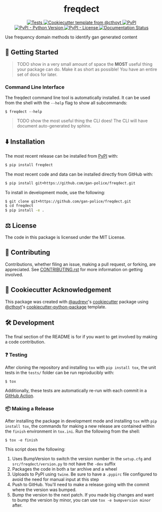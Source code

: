 <!--
<p align="center">
  <img src="docs/source/logo.png" height="150">
</p>
-->

<h1 align="center">
  freqdect
</h1>

<p align="center">
    <a href="https://github.com/gan-police/freqdect/actions?query=workflow%3ATests">
        <img alt="Tests" src="https://github.com/gan-police/freqdect/workflows/Tests/badge.svg" />
    </a>
    <a href="https://github.com/cthoyt/cookiecutter-python-package">
        <img alt="Cookiecutter template from @cthoyt" src="https://img.shields.io/badge/Cookiecutter-python--package-yellow" /> 
    </a>
    <a href="https://pypi.org/project/freqdect">
        <img alt="PyPI" src="https://img.shields.io/pypi/v/freqdect" />
    </a>
    <a href="https://pypi.org/project/freqdect">
        <img alt="PyPI - Python Version" src="https://img.shields.io/pypi/pyversions/freqdect" />
    </a>
    <a href="https://github.com/gan-police/freqdect/blob/main/LICENSE">
        <img alt="PyPI - License" src="https://img.shields.io/pypi/l/freqdect" />
    </a>
    <a href='https://freqdect.readthedocs.io/en/latest/?badge=latest'>
        <img src='https://readthedocs.org/projects/freqdect/badge/?version=latest' alt='Documentation Status' />
    </a>
</p>

Use frequency domain methods to identify gan generated content

## 💪 Getting Started

> TODO show in a very small amount of space the **MOST** useful thing your package can do.
Make it as short as possible! You have an entire set of docs for later.

### Command Line Interface

The freqdect command line tool is automatically installed. It can
be used from the shell with the `--help` flag to show all subcommands:

```shell
$ freqdect --help
```

> TODO show the most useful thing the CLI does! The CLI will have document auto-generated
by sphinx.

## ⬇️ Installation

The most recent release can be installed from
[PyPI](https://pypi.org/project/freqdect/) with:

```bash
$ pip install freqdect
```

The most recent code and data can be installed directly from GitHub with:

```bash
$ pip install git+https://github.com/gan-police/freqdect.git
```

To install in development mode, use the following:

```bash
$ git clone git+https://github.com/gan-police/freqdect.git
$ cd freqdect
$ pip install -e .
```

## ⚖️ License

The code in this package is licensed under the MIT License.

## 🙏 Contributing
Contributions, whether filing an issue, making a pull request, or forking, are appreciated. See
[CONTRIBUTING.rst](https://github.com/gan-police/freqdect/blob/master/CONTRIBUTING.rst) for more information on getting
involved.

## 🍪 Cookiecutter Acknowledgement

This package was created with [@audreyr](https://github.com/audreyr)'s
[cookiecutter](https://github.com/cookiecutter/cookiecutter) package using [@cthoyt](https://github.com/cthoyt)'s
[cookiecutter-python-package](https://github.com/cthoyt/cookiecutter-python-package) template.

## 🛠️ Development

The final section of the README is for if you want to get involved by making a code contribution.

### ❓ Testing

After cloning the repository and installing `tox` with `pip install tox`, the unit tests in the `tests/` folder can be
run reproducibly with:

```shell
$ tox
```

Additionally, these tests are automatically re-run with each commit in a [GitHub Action](https://github.com/gan-police/freqdect/actions?query=workflow%3ATests).

### 📦 Making a Release

After installing the package in development mode and installing
`tox` with `pip install tox`, the commands for making a new release are contained within the `finish` environment
in `tox.ini`. Run the following from the shell:

```shell
$ tox -e finish
```

This script does the following:

1. Uses BumpVersion to switch the version number in the `setup.cfg` and
   `src/freqdect/version.py` to not have the `-dev` suffix
2. Packages the code in both a tar archive and a wheel
3. Uploads to PyPI using `twine`. Be sure to have a `.pypirc` file configured to avoid the need for manual input at this
   step
4. Push to GitHub. You'll need to make a release going with the commit where the version was bumped.
5. Bump the version to the next patch. If you made big changes and want to bump the version by minor, you can
   use `tox -e bumpversion minor` after.
